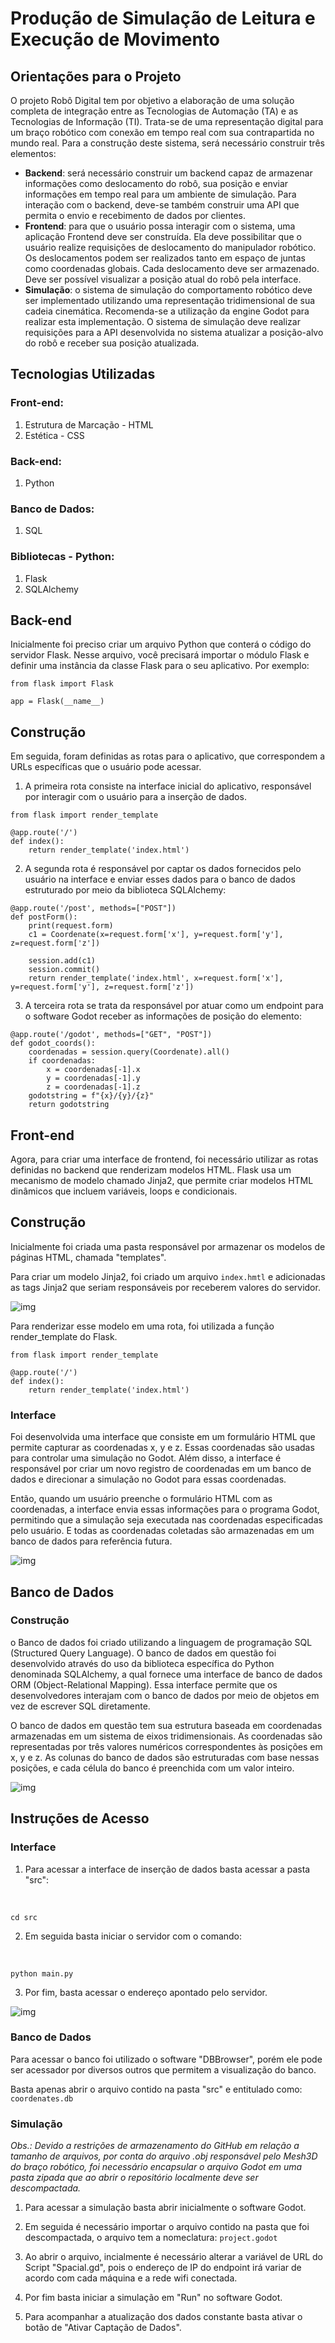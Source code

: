 # Produção de Simulação de Leitura e Execução de Movimento 

## Orientações para o Projeto 
O projeto Robô Digital tem por objetivo a elaboração de uma solução completa de integração entre as Tecnologias de Automação (TA) e as Tecnologias de Informação (TI). Trata-se de uma representação digital para um braço robótico com conexão em tempo real com sua contrapartida no mundo real. Para a construção deste sistema, será necessário construir três elementos:

- <strong>Backend</strong>: será necessário construir um backend capaz de armazenar informações como deslocamento do robô, sua posição e enviar informações em tempo real para um ambiente de simulação. Para interação com o backend, deve-se também construir uma API que permita o envio e recebimento de dados por clientes.
- <strong>Frontend</strong>: para que o usuário possa interagir com o sistema, uma aplicação Frontend deve ser construída. Ela deve possibilitar que o usuário realize requisições de deslocamento do manipulador robótico. Os deslocamentos podem ser realizados tanto em espaço de juntas como coordenadas globais. Cada deslocamento deve ser armazenado. Deve ser possível visualizar a posição atual do robô pela interface.
- <strong>Simulação</strong>: o sistema de simulação do comportamento robótico deve ser implementado utilizando uma representação tridimensional de sua cadeia cinemática. Recomenda-se a utilização da engine Godot para realizar esta implementação. O sistema de simulação deve realizar requisições para a API desenvolvida no sistema atualizar a posição-alvo do robô e receber sua posição atualizada.

## Tecnologias Utilizadas 
### Front-end:
1. Estrutura de Marcação - HTML 
2. Estética - CSS 

### Back-end:
1. Python

### Banco de Dados:
1. SQL 

### Bibliotecas - Python:
1. Flask
2. SQLAlchemy 

## Back-end
Inicialmente foi preciso criar um arquivo Python que conterá o código do servidor Flask. Nesse arquivo, você precisará importar o módulo Flask e definir uma instância da classe Flask para o seu aplicativo. Por exemplo:
</br>

`from flask import Flask`
</br>

`app = Flask(__name__)`

## Construção 
Em seguida, foram definidas as rotas para o aplicativo, que correspondem a URLs específicas que o usuário pode acessar. 

1. A primeira rota consiste na interface inicial do aplicativo, responsável por interagir com o usuário para a inserção de dados. 

```
from flask import render_template

@app.route('/')
def index():
    return render_template('index.html')
```

2. A segunda rota é responsável por captar os dados fornecidos pelo usuário na interface e enviar esses dados para o banco de dados estruturado por meio da biblioteca SQLAlchemy: 

```
@app.route('/post', methods=["POST"])
def postForm():
    print(request.form)
    c1 = Coordenate(x=request.form['x'], y=request.form['y'], z=request.form['z'])

    session.add(c1)
    session.commit()
    return render_template('index.html', x=request.form['x'], y=request.form['y'], z=request.form['z'])

```

3. A terceira rota se trata da responsável por atuar como um endpoint para o software Godot receber as informações de posição do elemento: 

```
@app.route('/godot', methods=["GET", "POST"])
def godot_coords():
    coordenadas = session.query(Coordenate).all()
    if coordenadas:
        x = coordenadas[-1].x
        y = coordenadas[-1].y
        z = coordenadas[-1].z
    godotstring = f"{x}/{y}/{z}"
    return godotstring 
```

## Front-end 

Agora, para criar uma interface de frontend, foi necessário utilizar as rotas definidas no backend que renderizam modelos HTML. Flask usa um mecanismo de modelo chamado Jinja2, que permite criar modelos HTML dinâmicos que incluem variáveis, loops e condicionais.

## Construção

Inicialmente foi criada uma pasta responsável por armazenar os modelos de páginas HTML, chamada "templates". 

Para criar um modelo Jinja2, foi criado um arquivo `index.hmtl` e adicionadas as tags Jinja2 que seriam responsáveis por receberem valores do servidor.

![img](https://github.com/gabInteli/simulation/blob/main/src/static/images/readme1.png)

Para renderizar esse modelo em uma rota, foi utilizada a função render_template do Flask.

```
from flask import render_template

@app.route('/')
def index():
    return render_template('index.html')
```

### Interface 
Foi desenvolvida uma interface que consiste em um formulário HTML que permite capturar as coordenadas x, y e z. Essas coordenadas são usadas para controlar uma simulação no Godot. Além disso, a interface é responsável por criar um novo registro de coordenadas em um banco de dados e direcionar a simulação no Godot para essas coordenadas.

Então, quando um usuário preenche o formulário HTML com as coordenadas, a interface envia essas informações para o programa Godot, permitindo que a simulação seja executada nas coordenadas especificadas pelo usuário. E todas as coordenadas coletadas são armazenadas em um banco de dados para referência futura.

![img](https://github.com/gabInteli/simulation/blob/main/src/static/images/readme2.png)

## Banco de Dados 
### Construção 
o Banco de dados foi criado utilizando a linguagem de programação SQL (Structured Query Language). O banco de dados em questão foi desenvolvido através do uso da biblioteca específica do Python denominada SQLAlchemy, a qual fornece uma interface de banco de dados ORM (Object-Relational Mapping). Essa interface permite que os desenvolvedores interajam com o banco de dados por meio de objetos em vez de escrever SQL diretamente.

O banco de dados em questão tem sua estrutura baseada em coordenadas armazenadas em um sistema de eixos tridimensionais. As coordenadas são representadas por três valores numéricos correspondentes às posições em x, y e z. As colunas do banco de dados são estruturadas com base nessas posições, e cada célula do banco é preenchida com um valor inteiro. 

![img](https://github.com/gabInteli/simulation/blob/main/src/static/images/readme3.png)

## Instruções de Acesso 
### Interface 
1. Para acessar a interface de inserção de dados basta acessar a pasta "src": 
</br>

`cd src`

2. Em seguida basta iniciar o servidor com o comando: 
</br>

`python main.py`

3. Por fim, basta acessar o endereço apontado pelo servidor. 

![img](https://github.com/gabInteli/simulation/blob/main/src/static/images/readme4.png)


### Banco de Dados 

Para acessar o banco foi utilizado o software "DBBrowser", porém ele pode ser acessador por diversos outros que permitem a visualização do banco. 

Basta apenas abrir o arquivo contido na pasta "src" e entitulado como: 
`coordenates.db`

### Simulação 

*Obs.: Devido a restrições de armazenamento do GitHub em relação a tamanho de arquivos, por conta do arquivo .obj responsável pelo Mesh3D do braço robótico, foi necessário encapsular o arquivo Godot em uma pasta zipada que ao abrir o repositório localmente deve ser descompactada.*

1. Para acessar a simulação basta abrir inicialmente o software Godot. 

2. Em seguida é necessário importar o arquivo contido na pasta que foi descompactada, o arquivo tem a nomeclatura: `project.godot`

3. Ao abrir o arquivo, incialmente é necessário alterar a variável de URL do Script "Spacial.gd", pois o endereço de IP do endpoint irá variar de acordo com cada máquina e a rede wifi conectada. 

4. Por fim basta iniciar a simulação em "Run" no software Godot. 

5. Para acompanhar a atualização dos dados constante basta ativar o botão de "Ativar Captação de Dados". 